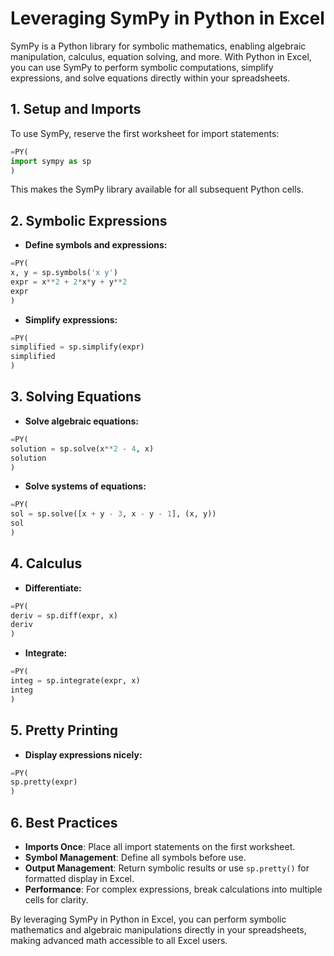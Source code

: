 # Leveraging SymPy in Python in Excel

SymPy is a Python library for symbolic mathematics, enabling algebraic manipulation, calculus, equation solving, and more. With Python in Excel, you can use SymPy to perform symbolic computations, simplify expressions, and solve equations directly within your spreadsheets.

## 1. Setup and Imports

To use SymPy, reserve the first worksheet for import statements:

```python
=PY(
import sympy as sp
)
```

This makes the SymPy library available for all subsequent Python cells.

## 2. Symbolic Expressions

- **Define symbols and expressions:**

```python
=PY(
x, y = sp.symbols('x y')
expr = x**2 + 2*x*y + y**2
expr
)
```

- **Simplify expressions:**

```python
=PY(
simplified = sp.simplify(expr)
simplified
)
```

## 3. Solving Equations

- **Solve algebraic equations:**

```python
=PY(
solution = sp.solve(x**2 - 4, x)
solution
)
```

- **Solve systems of equations:**

```python
=PY(
sol = sp.solve([x + y - 3, x - y - 1], (x, y))
sol
)
```

## 4. Calculus

- **Differentiate:**

```python
=PY(
deriv = sp.diff(expr, x)
deriv
)
```

- **Integrate:**

```python
=PY(
integ = sp.integrate(expr, x)
integ
)
```

## 5. Pretty Printing

- **Display expressions nicely:**

```python
=PY(
sp.pretty(expr)
)
```

## 6. Best Practices

- **Imports Once**: Place all import statements on the first worksheet.
- **Symbol Management**: Define all symbols before use.
- **Output Management**: Return symbolic results or use `sp.pretty()` for formatted display in Excel.
- **Performance**: For complex expressions, break calculations into multiple cells for clarity.

By leveraging SymPy in Python in Excel, you can perform symbolic mathematics and algebraic manipulations directly in your spreadsheets, making advanced math accessible to all Excel users.
